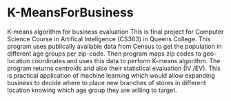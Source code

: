 # K-MeansForBusiness
K-means algorithm for business evaluation
This is final project for Computer Science Course in Artifical Inteligence (CS363) in Queens College.
This program uses publically available data from Census to get the population in different age groups per zip-code.
Then program maps zip codes to geo-location coordinates and uses this data to perform K-means algorithm.
The program returns centroids and also their statistical evaluation (IV /EV). 
This is practical application of machine learning which would allow expanding business to decide where to place new branches of stores in different location knowing which age group they are willing to target.

